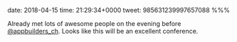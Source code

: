 date: 2018-04-15
time: 21:29:34+0000
tweet: 985631239997657088
%%%

Already met lots of awesome people on the evening before [@appbuilders_ch](https://twitter.com/appbuilders_ch). Looks like this will be an excellent conference.
